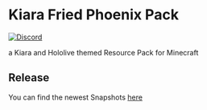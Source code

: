 
# Kiara Fried Phoenix Pack
[![Discord](https://img.shields.io/badge/Discord-join-blue?style=flat-square)](https://discord.gg/HrsGZ8B9bT)

a Kiara and Hololive themed Resource Pack for Minecraft

## Release
You can find the newest Snapshots [here](https://github.com/kujxu/KFP-Pack/releases/latest)
